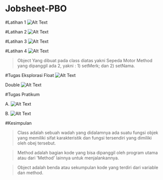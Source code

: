 # Jobsheet-PBO

#Latihan 1
![Alt Text](https://github.com/lethanfadlil/Jobsheet-PBO/blob/master/Dasar.png)

#Latihan 2
![Alt Text](https://github.com/lethanfadlil/Jobsheet-PBO/blob/master/Variable.png)

#Latihan 3
![Alt Text](https://github.com/lethanfadlil/Jobsheet-PBO/blob/master/Aritmatika.png)

#Latihan 4
![Alt Text](https://github.com/lethanfadlil/Jobsheet-PBO/blob/master/Sepedamotor.png)

> Object Yang dibuat pada class diatas yakni Sepeda Motor
> Method yang dipanggil ada 2, yakni : 1) setMerk; dan
                                       2) setNama.
                                       
#Tugas Eksplorasi
Float
![Alt Text](https://github.com/lethanfadlil/Jobsheet-PBO/blob/master/Aritmatika%20Float.png)

Double
![Alt Text](https://github.com/lethanfadlil/Jobsheet-PBO/blob/master/Aritmatika.png)


#Tugas Pratikum

A.
![Alt Text](https://github.com/lethanfadlil/Jobsheet-PBO/blob/master/Luas%20Balok.png)

B.
![Alt Text](https://github.com/lethanfadlil/Jobsheet-PBO/blob/master/BioData.png)

#Kesimpulan
> Class adalah sebuah wadah yang didalamnya ada suatu fungsi objek yang memiliki sifat karakteristik dan fungsi tersendiri yang dimiliki oleh obej tersebut.

> Method adalah bagian kode yang bisa dipanggil oleh program utama atau dari 'Method' lainnya untuk menjalankannya.

> Object adalah benda atau sekumpulan kode yang terdiri dari variable dan method.
